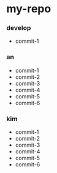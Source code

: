 # my-repo

### develop

- commit-1

### an

- commit-1
- commit-2
- commit-3
- commit-4
- commit-5
- commit-6

### kim

- commit-1
- commit-2
- commit-3
- commit-4
- commit-5
- commit-6